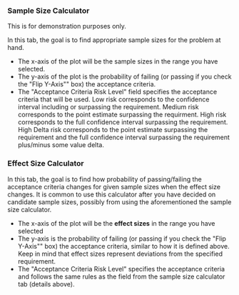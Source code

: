 ### Sample Size Calculator
This is for demonstration purposes only.


In this tab, the goal is to find appropriate sample sizes for the problem at hand.

+ The x-axis of the plot will be the sample sizes in the range you have selected.
+ The y-axis of the plot is the probability of failing (or passing if you check the "Flip Y-Axis"" box) the acceptance criteria. 
+ The "Acceptance Criteria Risk Level" field specifies the acceptance criteria that will be used. Low risk corresponds to the confidence interval including or surpassing the requirement. Medium risk corresponds to the point estimate surpassing the requirment. High risk corresponds to the full confidence interval surpassing the requirement. High Delta risk corresponds to the point estimate surpassing the requirement and the full confidence interval surpassing the requirement plus/minus some value delta.


### Effect Size Calculator

In this tab, the goal is to find how probability of passing/failing the acceptance criteria changes for given sample sizes when the effect size changes.
It is common to use this calculator after you have decided on candidate sample sizes, possibly from using the aforementioned the sample size calculator.

+ The x-axis of the plot will be the **effect sizes** in the range you have selected
+ The y-axis is the probability of failing (or passing if you check the "Flip Y-Axis"" box) the acceptance criteria, similar to how it is defined above. Keep in mind that effect sizes represent deviations from the specified requirement.
+ The "Acceptance Criteria Risk Level" specifies the acceptance criteria and follows the same rules as the field from the sample size calculator tab (details above).
